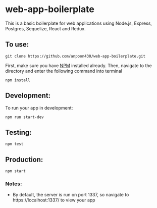 # web-app-boilerplate

This is a basic boilerplate for web applications using Node.js, Express,
Postgres, Sequelize, React and Redux.

## To use:
```
git clone https://github.com/anpoon430/web-app-boilerplate.git
```
First, make sure you have [NPM](https://www.npmjs.com/) installed already.
Then, navigate to the directory and enter the following command into terminal
```
npm install
```

## Development:
To run your app in development:
```
npm run start-dev
```

## Testing:
```
npm test
```

## Production:
```
npm start
```

### Notes:

- By default, the server is run on port 1337, so navigate to https://localhost:1337/ to view your app
